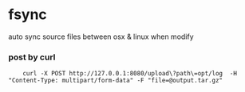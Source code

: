 # fsync
auto sync source files between osx &amp; linux when modify

### post by curl
```shell
    curl -X POST http://127.0.0.1:8080/upload\?path\=opt/log  -H "Content-Type: multipart/form-data" -F "file=@output.tar.gz"
```
